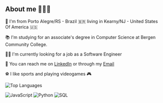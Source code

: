 
## About me 🙎🏻‍♂️ <br>

📌 I'm from Porto Alegre/RS - Brazil 🇧🇷 living in Kearny/NJ - United States Of America 🇺🇸

📚 I'm studying for an associate's degree in Computer Science at Bergen Community College.

👨‍💻 I'm currently looking for a job as a Software Engineer

📧 You can reach me on [LinkedIn](https://www.linkedin.com/in/gabrieldalpian) or through my [Email](mailto:gabrieldalpian1227@gmail.com)

⚽ I like sports and playing videogames 🎮

![Top Languages](https://github-readme-stats.vercel.app/api/top-langs/?username=gabrieldalpian&langs_count=10&layout=compact&theme=dark)
</div>

![JavaScript](https://img.shields.io/badge/JavaScript-F7DF1E?style=for-the-badge&logo=javascript&logoColor=black&labelColor=F7DF1E)
![Python](https://img.shields.io/badge/Python-306998?style=for-the-badge&logo=python&logoColor=white&labelColor=306998)
![SQL](https://img.shields.io/badge/SQL-FF5733?style=for-the-badge&logo=mysql&logoColor=white&labelColor=FF5733)

</div>
